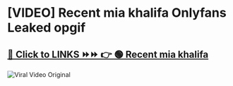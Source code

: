 
 # [VIDEO] Recent mia khalifa Onlyfans Leaked opgif

## <h2><a href="https://clipsfans.com/Recent_mia_khalifa&ref=git">🔗 Click to LINKS ⏩⏩ 👉 🟢 Recent mia khalifa </a></h2>

<a href="https://clipsfans.com/Recent_mia_khalifa&ref=git" rel="nofollow" data-target="animated-image.originalLink"><img src="https://i.ibb.co.com/xMMVF88/686577567.gif" alt="Viral Video Original" style="max-width: 100%; display: inline-block;" data-target="animated-image.originalImage"></a>

